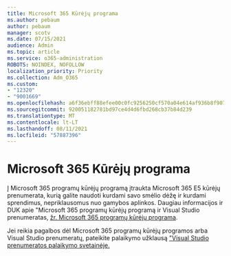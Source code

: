 ```yaml
---
title: Microsoft 365 Kūrėjų programa
ms.author: pebaum
author: pebaum
manager: scotv
ms.date: 07/15/2021
audience: Admin
ms.topic: article
ms.service: o365-administration
ROBOTS: NOINDEX, NOFOLLOW
localization_priority: Priority
ms.collection: Adm_O365
ms.custom:
- "12320"
- "9001669"
ms.openlocfilehash: a6f36ebff88efee00c0fc9256250cf570a04e614af936b8f907d564e0e82398f
ms.sourcegitcommit: 920051182781bd97ce4d4d6fbd268cb37b84d239
ms.translationtype: MT
ms.contentlocale: lt-LT
ms.lasthandoff: 08/11/2021
ms.locfileid: "57887396"
---
```

# <a name="microsoft-365-developer-program"></a>Microsoft 365 Kūrėjų programa

Į Microsoft 365 programų kūrėjų programą įtraukta Microsoft 365 E5 kūrėjų prenumerata, kurią galite naudoti kurdami savo smėlio dėžę ir kurdami sprendimus, nepriklausomus nuo gamybos aplinkos. Daugiau informacijos ir DUK apie "Microsoft 365 programų kūrėjų programą ir Visual Studio prenumeratas, [žr. Microsoft 365 programų kūrėjų programa](https://docs.microsoft.com/office/developer-program/microsoft-365-developer-program).

Jei reikia pagalbos dėl Microsoft 365 programų kūrėjų programos arba Visual Studio prenumeratų, pateikite palaikymo užklausą ["Visual Studio prenumeratos palaikymo svetainėje.](https://visualstudio.microsoft.com/subscriptions/support/)